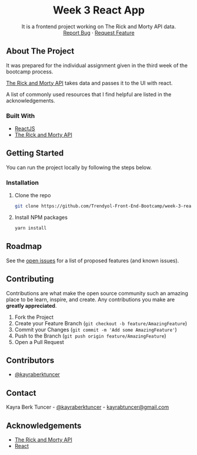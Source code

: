 <!-- PROJECT LOGO -->
<p align="center">
  <h1 align="center">Week 3 React App</h1>
  <p align="center">
    It is a frontend project working on The Rick and Morty API data.
    <br />
    <a href="https://github.com/Trendyol-Front-End-Bootcamp/week-3-react-kayra-berk-tuncer/issues">Report Bug</a>
    ·
    <a href="https://github.com/Trendyol-Front-End-Bootcamp/week-3-react-kayra-berk-tuncer/issues">Request Feature</a>
  </p>
</p>

<!-- ABOUT THE PROJECT -->
## About The Project

It was prepared for the individual assignment given in the third week of the bootcamp process.

[The Rick and Morty API](https://rickandmortyapi.com/) takes data and passes it to the UI with react.

A list of commonly used resources that I find helpful are listed in the acknowledgements.

### Built With

* [ReactJS](https://reactjs.org/)
* [The Rick and Morty API](https://rickandmortyapi.com/)

<!-- GETTING STARTED -->
## Getting Started

You can run the project locally by following the steps below.

### Installation

1. Clone the repo
   ```sh
   git clone https://github.com/Trendyol-Front-End-Bootcamp/week-3-react-kayra-berk-tuncer.git
   ```
2. Install NPM packages
   ```sh
   yarn install
   ```

<!-- ROADMAP -->
## Roadmap

See the [open issues](https://github.com/Trendyol-Front-End-Bootcamp/week-3-react-kayra-berk-tuncer/issues) for a list of proposed features (and known issues).

<!-- CONTRIBUTING -->
## Contributing

Contributions are what make the open source community such an amazing place to be learn, inspire, and create. Any contributions you make are **greatly appreciated**.

1. Fork the Project
2. Create your Feature Branch (`git checkout -b feature/AmazingFeature`)
3. Commit your Changes (`git commit -m 'Add some AmazingFeature'`)
4. Push to the Branch (`git push origin feature/AmazingFeature`)
5. Open a Pull Request

## Contributors

- [@kayraberktuncer](https://github.com/kayraberktuncer)

<!-- CONTACT -->
## Contact

Kayra Berk Tuncer - [@kayraberktuncer](https://twitter.com/kayraberktuncer) - [kayrabtuncer@gmail.com](mailto://kayrabtuncer@gmail.com)

<!-- ACKNOWLEDGEMENTS -->
## Acknowledgements
* [The Rick and Morty API](https://rickandmortyapi.com/)
* [React](https://reactjs.org/)
